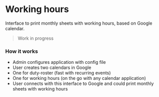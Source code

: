 # Working hours
Interface to print monthly sheets with working hours, based on Google calendar.

> Work in progress

### How it works

- Admin configures application with config file
- User creates two calendars in Google
 - One for duty-roster (fast with recurring events)
 - One for working hours (on the go with any calendar application)
- User connects with this interface to Google and could print monthly sheets with working hours
